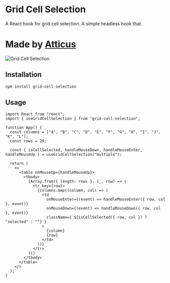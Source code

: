 # Grid Cell Selection

A React hook for grid cell selection. A simple headless hook that.

# Made by [Atticus](https://atticusthomson.com)

![Grid Cell Selection](./grid-cell-selection.gif)

## Installation

```bash
npm install grid-cell-selection
```

## Usage

```tsx
import React from "react";
import { useGridCellSelection } from "grid-cell-selection";

function App() {
  const columns = ["A", "B", "C", "D", "E", "F", "G", "H", "I", "J", "K", "L"];
  const rows = 20;

  const { isCellSelected, handleMouseDown, handleMouseEnter, handleMouseUp } = useGridCellSelection("multiple");

  return (
    <>
      <table onMouseUp={handleMouseUp}>
        <tbody>
          {Array.from({ length: rows }, (_, row) => (
            <tr key={row}>
              {columns.map((column, col) => (
                <td
                  onMouseEnter={(event) => handleMouseEnter({ row, col }, event)}
                  onMouseDown={(event) => handleMouseDown({ row, col }, event)}
                  className={`${isCellSelected({ row, col }) ? "selected" : ""}`}
                >
                  {column}
                  {row}
                </td>
              ))}
            </tr>
          ))}
        </tbody>
      </table>
    </>
  );
}
```
